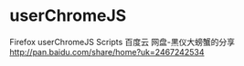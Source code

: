 # userChromeJS
Firefox userChromeJS Scripts
百度云 网盘-黒仪大螃蟹的分享
http://pan.baidu.com/share/home?uk=2467242534

